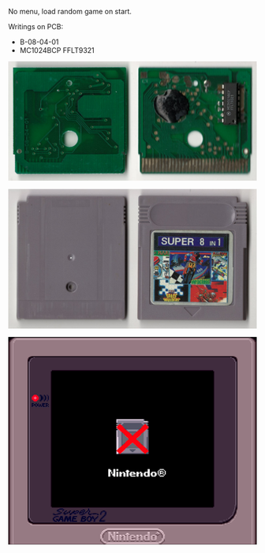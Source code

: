 No menu, load random game on start.

Writings on PCB:
- B-08-04-01
- MC1024BCP FFLT9321

![alt text](Cartridge.jpg "Cartridge")

![alt text](PCB.jpg "PCB")

![alt text](Screenshot.png "SGB2 Screenshot")